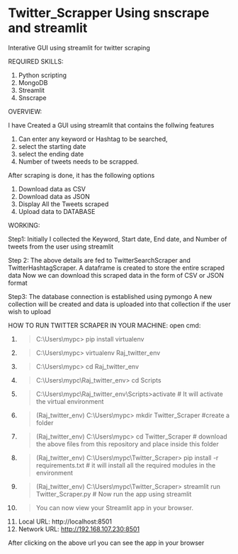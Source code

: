 # Twitter_Scrapper Using snscrape and streamlit

Interative GUI using streamlit for twitter scraping 

REQUIRED SKILLS:
1.	Python scripting
2.	MongoDB
3.	Streamlit
4.	Snscrape

OVERVIEW:

I have Created a GUI using streamlit that contains the follwing  features
1. Can enter any keyword or Hashtag to be searched, 
2. select the starting date 
3. select the ending date  
4. Number of tweets needs to be scrapped.

After scraping is done, it has the following options

1.	Download data as CSV
2.	Download data as JSON
3.	Display All the Tweets scraped
4.	Upload data to DATABASE


WORKING:

Step1:
Initially I collected the Keyword, Start date, End date, and Number of tweets from the user using streamlit

Step 2:
The above details are fed to TwitterSearchScraper and TwitterHashtagScraper.
A dataframe is created to store the entire scraped data
Now we can download this scraped data in the form of CSV or JSON format 

Step3:
The database connection is established using pymongo
A new collection will be created and data is uploaded into that collection  if the user wish to upload 


HOW TO RUN TWITTER SCRAPER IN YOUR MACHINE:
open cmd:
1. > C:\Users\mypc> pip install virtualenv 
2. > C:\Users\mypc> virtualenv Raj_twitter_env
3. > C:\Users\mypc> cd Raj_twitter_env
4. > C:\Users\mypc\Raj_twitter_env> cd Scripts
5. > C:\Users\mypc\Raj_twitter_env\Scripts>activate                    # It will activate the virtual environment
6. > (Raj_twitter_env)  C:\Users\mypc\> mkdir Twitter_Scraper           #create a folder 
7. > (Raj_twitter_env)  C:\Users\mypc\> cd Twitter_Scraper              # download the above files from this repository and place inside this folder
8. > (Raj_twitter_env)  C:\Users\mypc\Twitter_Scraper> pip install -r requirements.txt       # it will install all the required modules in the environment
9. > (Raj_twitter_env)  C:\Users\mypc\Twitter_Scraper> streamlit run Twitter_Scraper.py   # Now run the app using streamlit
10. > You can now view your Streamlit app in your browser.
11.   Local URL: http://localhost:8501
12.   Network URL: http://192.168.107.230:8501
  
 After clicking on the above url you can see the app in your browser





